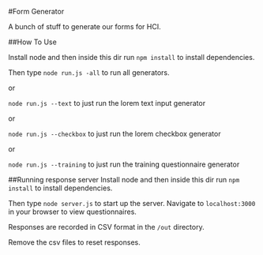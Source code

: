 #Form Generator

A bunch of stuff to generate our forms for HCI.

##How To Use

Install node and then inside this dir run `npm install` to install dependencies.

Then type `node run.js -all` to run all generators.

or

`node run.js --text` to just run the lorem text input generator

or

`node run.js --checkbox` to just run the lorem checkbox generator

or

`node run.js --training` to just run the training questionnaire generator

##Running response server
Install node and then inside this dir run `npm install` to install dependencies.

Then type `node server.js` to start up the server. Navigate to `localhost:3000` in your browser to view questionnaires.

Responses are recorded in CSV format in the `/out` directory. 

Remove the csv files to reset responses.